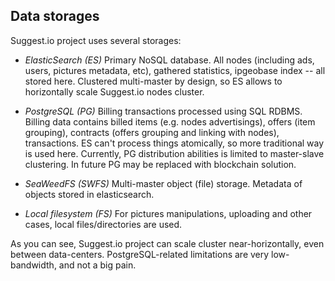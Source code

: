 ## Data storages

Suggest.io project uses several storages:

- *ElasticSearch (ES)*
  Primary NoSQL database. All nodes (including ads, users, pictures metadata, etc), gathered statistics,
  ipgeobase index -- all stored here.
  Clustered multi-master by design, so ES allows to horizontally scale Suggest.io nodes cluster.
  
- *PostgreSQL (PG)*
  Billing transactions processed using SQL RDBMS.
  Billing data contains billed items (e.g. nodes advertisings), offers (item grouping),
  contracts (offers grouping and linking with nodes), transactions.
  ES can't process things atomically, so more traditional way is used here.
  Currently, PG distribution abilities is limited to master-slave clustering.
  In future PG may be replaced with blockchain solution.
  
- *SeaWeedFS (SWFS)*
  Multi-master object (file) storage. Metadata of objects stored in elasticsearch.
  
- *Local filesystem (FS)*
  For pictures manipulations, uploading and other cases, local files/directories are used.
  

As you can see, Suggest.io project can scale cluster near-horizontally, even between data-centers.
PostgreSQL-related limitations are very low-bandwidth, and not a big pain.
